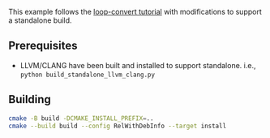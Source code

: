 This example follows the [loop-convert tutorial](https://clang.llvm.org/docs/LibASTMatchersTutorial.html#step-1-create-a-clangtool) with modifications to support a standalone build.

## Prerequisites
* LLVM/CLANG have been built and installed to support standalone. i.e., `python build_standalone_llvm_clang.py`

## Building

```sh
cmake -B build -DCMAKE_INSTALL_PREFIX=..
cmake --build build --config RelWithDebInfo --target install
```